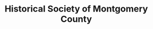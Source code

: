 ---
layout: repo
title: "Historical Society of Montgomery County"
id: 14642
permalink: repos/14642/
---